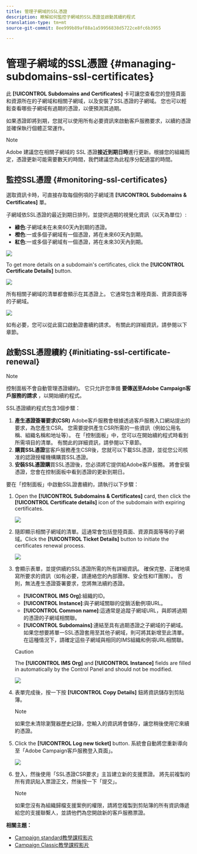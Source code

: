 ```yaml
---
title: 管理子網域的SSL憑證
description: 瞭解如何監控子網域的SSL憑證並啟動其續約程式
translation-type: tm+mt
source-git-commit: 8ee999b89af88a1a59956838d5722ce8fc6b3955

---
```



# 管理子網域的SSL憑證 {#managing-subdomains-ssl-certificates}

此 **[!UICONTROL Subdomains and Certificates]** 卡可讓您查看您的登陸頁面和資源所在的子網域和相關子網域，以及安裝了SSL憑證的子網域。 您也可以輕鬆查看哪些子網域有過期的憑證，以便預測其過期。

如果憑證即將到期，您就可以使用所有必要資訊來啟動客戶服務要求，以續約憑證並確保執行個體正常運作。

>[!NOTE]
>
>Adobe 建議您在相關子網域的 SSL 憑證&#x200B;**接近到期日時**&#x200B;進行更新。根據您的組織而定，憑證更新可能需要數天的時間，我們建議您為此程序分配適當的時間。

## 監控SSL憑證 {#monitoring-ssl-certificates}

選取資訊卡時，可直接存取每個例項的子網域清 **[!UICONTROL Subdomains & Certificates]** 單。

子網域依SSL憑證的最近到期日排列，並提供過期的視覺化資訊（以天為單位）:

* **綠色**:子網域未在未來60天內到期的憑證。
* **橙色**:一或多個子網域有一個憑證，將在未來60天內到期。
* **紅色**:一或多個子網域有一個憑證，將在未來30天內到期。

![](assets/visual_alert2.png)

To get more details on a subdomain's certificates, click the **[!UICONTROL Certificate Details]** button.

![](assets/certificate_details4.png)

所有相關子網域的清單都會顯示在其憑證上。 它通常包含著陸頁面、資源頁面等的子網域。

![](assets/monitoring_subdomains_details2.png)

如有必要，您可以從此窗口啟動證書續約請求。 有關此的詳細資訊，請參閱以下章節。

## 啟動SSL憑證續約 {#initiating-ssl-certificate-renewal}

>[!NOTE]
>
>控制面板不會自動管理憑證續約。 它只允許您準備 **要傳送至Adobe Campaign客戶服務的請求** ，以開始續約程式。

SSL憑證續約程式包含3個步驟：

1. **產生憑證簽署要求(CSR)** Adobe客戶服務會根據透過客戶服務入口網站提出的要求，為您產生CSR。 您需要提供產生CSR所需的一些資訊（例如公用名稱、組織名稱和地址等）。 在「控制面板」中，您可以在開始續約程式時看到所需項目的清單。 有關此的詳細資訊，請參閱以下章節。
1. **購買SSL憑證**&#x200B;當客戶服務產生CSR後，您就可以下載SSL憑證，並從您公司核准的認證授權機構購買SSL憑證。
1. **安裝SSL憑證購**&#x200B;買SSL憑證後，您必須將它提供給Adobe客戶服務。 將會安裝憑證，您會在控制面板中看到憑證的更新到期日。

要在「控制面板」中啟動SSL證書續約，請執行以下步驟：

1. Open the **[!UICONTROL Subdomains & Certificates]** card, then click the **[!UICONTROL Certificate details]** icon of the subdomain with expiring certificates.

   ![](assets/renewal1.png)

1. 隨即顯示相關子網域的清單。這通常會包括登陸頁面、資源頁面等等的子網域。Click the **[!UICONTROL Ticket Details]** button to initiate the certificates renewal process.

   ![](assets/renewal2.png)

1. 會顯示表單，並提供續約SSL憑證所需的所有詳細資訊。 確保完整、正確地填寫所要求的資訊（如有必要，請連絡您的內部團隊、安全性和IT團隊）。 否則，無法產生憑證簽署要求，您將無法續約憑證。

   * **[!UICONTROL IMS Org]**:組織的ID。
   * **[!UICONTROL Instance]**:與子網域關聯的促銷活動例項URL。
   * **[!UICONTROL Common name]**:這通常是追蹤子網域URL，與即將過期的憑證的子網域相關聯。
   * **[!UICONTROL Subdomains]**:連結至具有過期憑證之子網域的子網域。 如果您想要將單一SSL憑證套用至其他子網域，則可將其新增至此清單。 在這種情況下，請確定這些子網域與相同的IMS組織和例項URL相關聯。
   >[!CAUTION]
   >
   >The **[!UICONTROL IMS Org]** and **[!UICONTROL Instance]** fields are filled in automatically by the Control Panel and should not be modified.

   ![](assets/renewal3.png)

1. 表單完成後，按一下按 **[!UICONTROL Copy Details]** 鈕將資訊儲存到剪貼簿。

   >[!NOTE]
   >
   >如果您未清除瀏覽器歷史記錄，您輸入的資訊將會儲存，讓您稍後使用它來續約憑證。

1. Click the **[!UICONTROL Log new ticket]** button. 系統會自動將您重新導向至「Adobe Campaign客戶服務登入頁面」。

   ![](assets/renewal4.png)

1. 登入，然後使用「SSL憑證CSR要求」主旨建立新的支援票證。
將先前複製的所有資訊貼入票證正文，然後按一下「提交」。

   >[!NOTE]
   >
   >如果您沒有為組織歸檔支援案例的權限，請將您複製到剪貼簿的所有資訊傳遞給您的支援聯繫人，並請他們為您開啟新的客戶服務票證。

**相關主題：**

* [Campaign standard教學課程影片](https://docs.adobe.com/content/help/en/campaign-learn/campaign-standard-tutorials/administrating/control-panel/managing-ssl-certificates.html)
* [Campaign Classic教學課程影片](https://docs.adobe.com/content/help/en/campaign-learn/campaign-classic-tutorials/administrating/control-panel-acc/managing-ssl-certificates.html)
